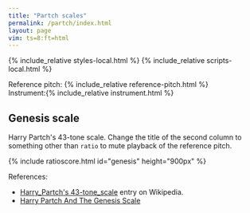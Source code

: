 ```yaml
---
title: "Partch scales"
permalink: /partch/index.html
layout: page
vim: ts=8:ft=html
---
```


{% include_relative styles-local.html %}
{% include_relative scripts-local.html %}


<nobr><label for="reference">Reference&nbsp;pitch:&nbsp;</label>{% include_relative reference-pitch.html %}</nobr>
<nobr><label for="instrument">Instrument:</label>{% include_relative instrument.html %}</nobr>


<h2> Genesis scale </h2>

Harry Partch's 43-tone scale.  Change the title of the second column to something other than `ratio`
to mute playback of the reference pitch.

{% include ratioscore.html id="genesis" height="900px" %}
<script type="application/x-ratioscore" id="genesis">
!! Harry Partch's 43-note Genesis scale
**dtime	**ratio	**ratio	**cents	**gap
*MM120	*I#13	*I#13	*	*
*	*ref:G3	*ref:G3	*	*
1	1	1	0.0	.
1	1	81/80	21.5	gap
1	1	33/32	53.2	gap
1	1	21/20	84.5	gap
1	1	16/15	111.7	gap
1	1	12/11	150.6	.
1	1	11/10	165.0	.
1	1	10/9	182.4	.
1	1	9/8	203.9	.
1	1	8/7	231.2	.
1	1	7/6	266.9	.
1	1	32/27	294.1	gap
1	1	6/5	315.6	.
1	1	11/9	347.4	.
1	1	5/4	386.3	.
1	1	14/11	417.5	.
1	1	9/7	435.1	.
1	1	21/16	470.8	gap
1	1	4/3	498.0	.
1	1	27/20	519.5	gap
1	1	11/8	551.3	.
1	1	7/5	582.5	.
1	1	10/7	617.5	.
1	1	16/11	648.7	.
1	1	40/27	680.5	gap
1	1	3/2	702.0	.
1	1	32/21	729.2	gap
1	1	14/9	764.9	.
1	1	11/7	782.5	.
1	1	8/5	813.7	.
1	1	18/11	852.6	.
1	1	5/3	884.4	.
1	1	27/16	905.9	gap
1	1	12/7	933.1	.
1	1	7/4	968.8	.
1	1	16/9	996.1	.
1	1	9/5	1017.6	.
1	1	20/11	1035.0	.
1	1	11/6	1049.4	.
1	1	15/8	1088.3	gap
1	1	40/21	1115.5	gap
1	1	64/33	1146.8	gap
1	1	160/81	1178.5	gap
1	1	2/1	1200.0	.
*-	*-	*-	*-	*-
</script>

References: 

<ul>
<li> <a target="_blank" href="https://en.wikipedia.org/wiki/Harry_Partch's_43-tone_scale">Harry_Partch's 43-tone_scale</a> entry on Wikipedia.</li>
<li> <a target="_blank" href="https://www.youtube.com/watch?v=KwLeCO2w9H4">Harry Partch And The Genesis Scale</a> </li>
</ul>


